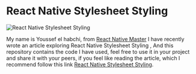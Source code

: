 

# React Native Stylesheet Styling

![React Native Stylesheet Styling](https://rn-master.com/wp-content/uploads/2020/12/react-Native-Stylesheet-Styling-Fearured-Image.png)

  

My name is Youssef el habchi, from [React Native Master](https://rn-master.com) I have recently wrote an article exploring React Native Stylesheet Styling , And this repository contains the code I have used, feel free to use it in your project and share it with your peers, if you feel like reading the article, which I recommend follow this link [React Native Stylesheet Styling](https://rn-master.com/react-native-stylesheet-styling/).

